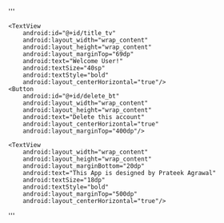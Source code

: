 '''
<?xml version="1.0" encoding="utf-8"?>
<RelativeLayout xmlns:android="http://schemas.android.com/apk/res/android"
    xmlns:app="http://schemas.android.com/apk/res-auto"
    xmlns:tools="http://schemas.android.com/tools"
    android:layout_width="match_parent"
    android:layout_height="match_parent"
    tools:context=".HomePage">

    <TextView
        android:id="@+id/title_tv"
        android:layout_width="wrap_content"
        android:layout_height="wrap_content"
        android:layout_marginTop="69dp"
        android:text="Welcome User!"
        android:textSize="40sp"
        android:textStyle="bold"
        android:layout_centerHorizontal="true"/>
    <Button
        android:id="@+id/delete_bt"
        android:layout_width="wrap_content"
        android:layout_height="wrap_content"
        android:text="Delete this account"
        android:layout_centerHorizontal="true"
        android:layout_marginTop="400dp"/>

    <TextView
        android:layout_width="wrap_content"
        android:layout_height="wrap_content"
        android:layout_marginBottom="20dp"
        android:text="This App is designed by Prateek Agrawal"
        android:textSize="18dp"
        android:textStyle="bold"
        android:layout_marginTop="500dp"
        android:layout_centerHorizontal="true"/>
</RelativeLayout>
'''
